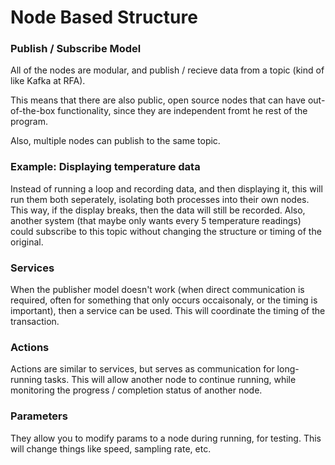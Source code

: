 
# Node Based Structure
### Publish / Subscribe Model

All of the nodes are modular, and publish / recieve data from a topic (kind of like Kafka at RFA).

This means that there are also public, open source nodes that can have out-of-the-box functionality, since they are independent fromt he rest of the program.

Also, multiple nodes can publish to the same topic.

### Example: Displaying temperature data
Instead of running a loop and recording data, and then displaying it, this will run them both seperately, isolating both processes into their own nodes. This way, if the display breaks, then the data will still be recorded. Also, another system (that maybe only wants every 5 temperature readings) could subscribe to this topic without changing the structure or timing of the original.

### Services
When the publisher model doesn't work (when direct communication is required, often for something that only occurs occaisonaly, or the timing is important), then a service can be used. This will coordinate the timing of the transaction.

### Actions
Actions are similar to services, but serves as communication for long-running tasks. This will allow another node to continue running, while monitoring the progress / completion status of another node.

### Parameters
They allow you to modify params to a node during running, for testing. This will change things like speed, sampling rate, etc.